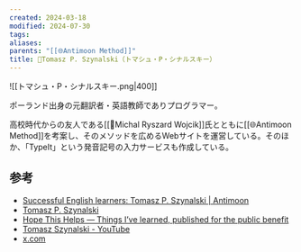 ```yaml
---
created: 2024-03-18
modified: 2024-07-30
tags: 
aliases: 
parents: "[[🌐Antimoon Method]]"
title: 👤Tomasz P. Szynalski（トマシュ・P・シナルスキー）
---
```

![[トマシュ・P・シナルスキー.png|400]]

ポーランド出身の元翻訳者・英語教師でありプログラマー。

高校時代からの友人である[[👤Michal Ryszard Wojcik]]氏とともに[[🌐Antimoon Method]]を考案し、そのメソッドを広めるWebサイトを運営している。そのほか、「TypeIt」という発音記号の入力サービスも作成している。

## 参考
- [Successful English learners: Tomasz P. Szynalski | Antimoon](https://www.antimoon.com/learners/tomasz_szynalski.htm)
- [Tomasz P. Szynalski](https://www.szynalski.com/)
- [Hope This Helps — Things I’ve learned, published for the public benefit](https://blog.szynalski.com/)
- [Tomasz Szynalski - YouTube](https://www.youtube.com/@tszyn)
- [x.com](https://x.com/tszynalski?lang=ja)